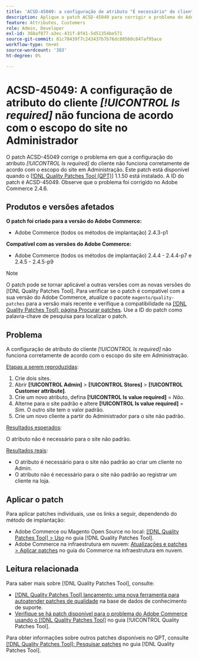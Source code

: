 ```yaml
---
title: 'ACSD-45049: a configuração de atributo "É necessário" do cliente não funciona de acordo com o escopo do site no Administrador'
description: Aplique o patch ACSD-45049 para corrigir o problema do Adobe Commerce em que o atributo do cliente "[!UICONTROL Is required]" não é substituído corretamente de acordo com o escopo do site em Administração.
feature: Attributes, Customers
role: Admin, Developer
exl-id: 368af877-a3ec-431f-8f41-5d51354be571
source-git-commit: 81c78439f7c243437b7b76dc80560c847af95ace
workflow-type: tm+mt
source-wordcount: '383'
ht-degree: 0%

---
```


# ACSD-45049: A configuração de atributo do cliente *[!UICONTROL Is required]* não funciona de acordo com o escopo do site no Administrador

O patch ACSD-45049 corrige o problema em que a configuração do atributo *[!UICONTROL Is required]* do cliente não funciona corretamente de acordo com o escopo do site em Administração. Este patch está disponível quando o [[!DNL Quality Patches Tool (QPT)]](/help/tools/quality-patches-tool/usage.md) 1.1.50 está instalado. A ID do patch é ACSD-45049. Observe que o problema foi corrigido no Adobe Commerce 2.4.6.

## Produtos e versões afetados

**O patch foi criado para a versão do Adobe Commerce:**

* Adobe Commerce (todos os métodos de implantação) 2.4.3-p1

**Compatível com as versões do Adobe Commerce:**

* Adobe Commerce (todos os métodos de implantação) 2.4.4 - 2.4.4-p7 e 2.4.5 - 2.4.5-p9

>[!NOTE]
>
>O patch pode se tornar aplicável a outras versões com as novas versões do [!DNL Quality Patches Tool]. Para verificar se o patch é compatível com a sua versão do Adobe Commerce, atualize o pacote `magento/quality-patches` para a versão mais recente e verifique a compatibilidade na [[!DNL Quality Patches Tool]: página Procurar patches](https://experienceleague.adobe.com/tools/commerce-quality-patches/index.html?lang=pt-BR). Use a ID do patch como palavra-chave de pesquisa para localizar o patch.

## Problema

A configuração de atributo do cliente *[!UICONTROL Is required]* não funciona corretamente de acordo com o escopo do site em Administração.

<u>Etapas a serem reproduzidas</u>:

1. Crie dois sites.
1. Abrir **[!UICONTROL Admin]** > **[!UICONTROL Stores]** > **[!UICONTROL Customer attribute]**.
1. Crie um novo atributo, defina **[!UICONTROL Is value required]** = *Não*.
1. Alterne para o site padrão e altere **[!UICONTROL Is value required]** = *Sim*. O outro site tem o valor padrão.
1. Crie um novo cliente a partir do Administrador para o site não padrão.

<u>Resultados esperados</u>:

O atributo não é necessário para o site não padrão.

<u>Resultados reais</u>:

* O atributo é necessário para o site não padrão ao criar um cliente no Admin.
* O atributo não é necessário para o site não padrão ao registrar um cliente na loja.

## Aplicar o patch

Para aplicar patches individuais, use os links a seguir, dependendo do método de implantação:

* Adobe Commerce ou Magento Open Source no local: [[!DNL Quality Patches Tool] > Uso](/help/tools/quality-patches-tool/usage.md) no guia [!DNL Quality Patches Tool].
* Adobe Commerce na infraestrutura em nuvem: [Atualizações e patches > Aplicar patches](https://experienceleague.adobe.com/docs/commerce-cloud-service/user-guide/develop/upgrade/apply-patches.html?lang=pt-BR) no guia do Commerce na infraestrutura em nuvem.

## Leitura relacionada

Para saber mais sobre [!DNL Quality Patches Tool], consulte:

* [[!DNL Quality Patches Tool] lançamento: uma nova ferramenta para autoatender patches de qualidade](https://experienceleague.adobe.com/pt-br/docs/commerce-knowledge-base/kb/announcements/commerce-announcements/magento-quality-patches-released-new-tool-to-self-serve-quality-patches) na base de dados de conhecimento de suporte.
* [Verifique se há patch disponível para o problema do Adobe Commerce usando o  [!DNL Quality Patches Tool]](/help/tools/quality-patches-tool/patches-available-in-qpt/check-patch-for-magento-issue-with-magento-quality-patches.md) no guia [!UICONTROL Quality Patches Tool].


Para obter informações sobre outros patches disponíveis no QPT, consulte [[!DNL Quality Patches Tool]: Pesquisar patches](https://experienceleague.adobe.com/tools/commerce-quality-patches/index.html?lang=pt-BR) no guia [!DNL Quality Patches Tool].
